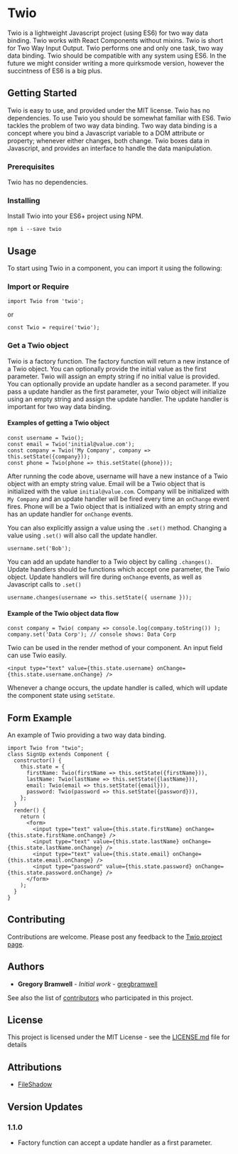# Twio

Twio is a lightweight Javascript project (using ES6) for two way data binding. Twio works with React Components without mixins. Twio is short for Two Way Input Output. Twio performs one and only one task, two way data binding. Twio should be compatible with any system using ES6. In the future we might consider writing a more quirksmode version, however the succintness of ES6 is a big plus.

## Getting Started

Twio is easy to use, and provided under the MIT license. Twio has no dependencies. To use Twio you should be somewhat familiar with ES6. Twio tackles the problem of two way data binding. Two way data binding is a concept where you bind a Javascript variable to a DOM attribute or property; whenever either changes, both change. Twio boxes data in Javascript, and provides an interface to handle the data manipulation.

### Prerequisites

Twio has no dependencies.

### Installing

Install Twio into your ES6+ project using NPM.

```
npm i --save twio
```

## Usage

To start using Twio in a component, you can import it using the following:

### Import or Require

```
import Twio from 'twio';
```

or

```
const Twio = require('twio');
```

### Get a Twio object

Twio is a factory function. The factory function will return a new instance of a Twio object.  You can optionally provide the initial value as the first parameter. Twio will assign an empty string if no initial value is provided. You can optionally provide an update handler as a second parameter. If you pass a update handler as the first parameter, your Twio object will initialize using an empty string and assign the update handler. The update handler is important for two way data binding.

#### Examples of getting a Twio object

```
const username = Twio();
const email = Twio('initial@value.com');
const company = Twio('My Company', company => this.setState({company}));
const phone = Twio(phone => this.setState({phone}));
```

After running the code above, username will have a new instance of a Twio object with an empty string value. Email will be a Twio object that is initialized with the value `initial@value.com`. Company will be initialized with `My Company` and an update handler will be fired every time an `onChange` event fires. Phone will be a Twio object that is initialized with an empty string and has an update handler for `onChange` events.

You can also explicitly assign a value using the `.set()` method. Changing a value using `.set()` will also call the update handler.

```
username.set('Bob');
```

You can add an update handler to a Twio object by calling `.changes()`. Update handlers should be functions which accept one parameter, the Twio object. Update handlers will fire during `onChange` events, as well as Javascript calls to `.set()`

```
username.changes(username => this.setState({ username }));
```

#### Example of the Twio object data flow

```
const company = Twio( company => console.log(company.toString()) );
company.set('Data Corp'); // console shows: Data Corp
```

Twio can be used in the render method of your component. An input field can use Twio easily.

```
<input type="text" value={this.state.username} onChange={this.state.username.onChange} />
```

Whenever a change occurs, the update handler is called, which will update the component state using `setState`.

## Form Example

An example of Twio providing a two way data binding.

```
import Twio from "twio";
class SignUp extends Component {
  constructor() {
    this.state = {
      firstName: Twio(firstName => this.setState({firstName})),
      lastName: Twio(lastName => this.setState({lastName})),
      email: Twio(email => this.setState({email})),
      password: Twio(password => this.setState({password})),
    };
  }
  render() {
    return (
      <form>
        <input type="text" value={this.state.firstName} onChange={this.state.firstName.onChange} />
        <input type="text" value={this.state.lastName} onChange={this.state.lastName.onChange} />
        <input type="text" value={this.state.email} onChange={this.state.email.onChange} />
        <input type="password" value={this.state.password} onChange={this.state.password.onChange} />
      </form>
    );
  }
}
```

## Contributing

Contributions are welcome. Please post any feedback to the [Twio project page](https://github.com/FileShadow/twio).

## Authors

* **Gregory Bramwell** - *Initial work* - [gregbramwell](https://github.com/gregbramwell)

See also the list of [contributors](https://github.com/FileShadow/twio/contributors) who participated in this project.

## License

This project is licensed under the MIT License - see the [LICENSE.md](LICENSE.md) file for details

## Attributions

- [FileShadow](https://www.fileshadow.com)

## Version Updates

### 1.1.0

* Factory function can accept a update handler as a first parameter.